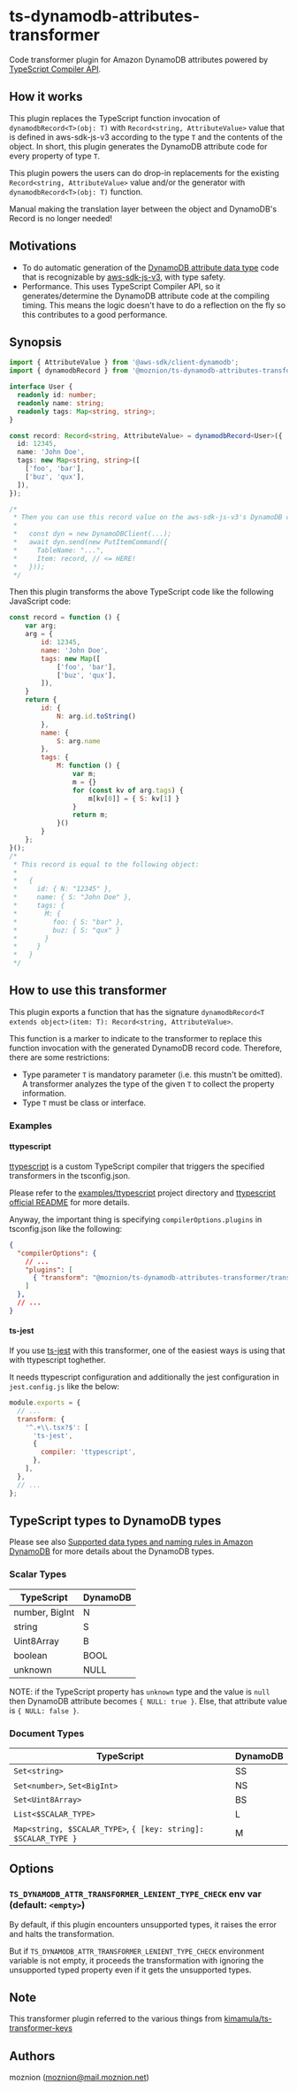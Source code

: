 # ts-dynamodb-attributes-transformer

Code transformer plugin for Amazon DynamoDB attributes powered by [TypeScript Compiler API](https://github.com/microsoft/TypeScript/wiki/Using-the-Compiler-API).

## How it works

This plugin replaces the TypeScript function invocation of `dynamodbRecord<T>(obj: T)` with `Record<string, AttributeValue>` value that is defined in aws-sdk-js-v3 according to the type `T` and the contents of the object. In short, this plugin generates the DynamoDB attribute code for every property of type `T`.

This plugin powers the users can do drop-in replacements for the existing `Record<string, AttributeValue>` value and/or the generator with `dynamodbRecord<T>(obj: T)` function.

Manual making the translation layer between the object and DynamoDB's Record is no longer needed!

## Motivations

- To do automatic generation of the [DynamoDB attribute data type](https://docs.aws.amazon.com/amazondynamodb/latest/developerguide/HowItWorks.NamingRulesDataTypes.html) code that is recognizable by [aws-sdk-js-v3](https://github.com/aws/aws-sdk-js-v3), with type safety.
- Performance. This uses TypeScript Compiler API, so it generates/determine the DynamoDB attribute code at the compiling timing. This means the logic doesn't have to do a reflection on the fly so this contributes to a good performance.

## Synopsis

```ts
import { AttributeValue } from '@aws-sdk/client-dynamodb';
import { dynamodbRecord } from '@moznion/ts-dynamodb-attributes-transformer';

interface User {
  readonly id: number;
  readonly name: string;
  readonly tags: Map<string, string>;
}

const record: Record<string, AttributeValue> = dynamodbRecord<User>({
  id: 12345,
  name: 'John Doe',
  tags: new Map<string, string>([
    ['foo', 'bar'],
    ['buz', 'qux'],
  ]),
});

/*
 * Then you can use this record value on the aws-sdk-js-v3's DynamoDB client; for example,
 * 
 *   const dyn = new DynamoDBClient(...);
 *   await dyn.send(new PutItemCommand({
 *     TableName: "...",
 *     Item: record, // <= HERE!
 *   }));
 */
```

Then this plugin transforms the above TypeScript code like the following JavaScript code:

```js
const record = function () {
    var arg;
    arg = {
        id: 12345,
        name: 'John Doe',
        tags: new Map([
            ['foo', 'bar'],
            ['buz', 'qux'],
        ]),
    }
    return {
        id: {
            N: arg.id.toString()
        },
        name: {
            S: arg.name
        },
        tags: {
            M: function () {
                var m;
                m = {}
                for (const kv of arg.tags) {
                    m[kv[0]] = { S: kv[1] }
                }
                return m;
            }()
        }
    };
}();
/*
 * This record is equal to the following object:
 * 
 *   {
 *     id: { N: "12345" },
 *     name: { S: "John Doe" },
 *     tags: {
 *       M: {
 *         foo: { S: "bar" },
 *         buz: { S: "qux" }
 *       }
 *     }
 *   }
 */
```

## How to use this transformer

This plugin exports a function that has the signature `dynamodbRecord<T extends object>(item: T): Record<string, AttributeValue>`.

This function is a marker to indicate to the transformer to replace this function invocation with the generated DynamoDB record code. Therefore, there are some restrictions: 

- Type parameter `T` is mandatory parameter (i.e. this mustn't be omitted). A transformer analyzes the type of the given `T` to collect the property information. 
- Type `T` must be class or interface.

### Examples

#### ttypescript

[ttypescript](https://github.com/cevek/ttypescript) is a custom TypeScript compiler that triggers the specified transformers in the tsconfig.json.

Please refer to the [examples/ttypescript](./examples/ttypescript) project directory and [ttypescript official README](https://github.com/cevek/ttypescript) for more details.

Anyway, the important thing is specifying `compilerOptions.plugins` in tsconfig.json like the following:

```json
{
  "compilerOptions": {
    // ...
    "plugins": [
      { "transform": "@moznion/ts-dynamodb-attributes-transformer/transformer" }
    ]
  },
  // ...
}
```

#### ts-jest

If you use [ts-jest](https://github.com/kulshekhar/ts-jest) with this transformer, one of the easiest ways is using that with ttypescript toghether.

It needs ttypescript configuration and additionally the jest configuration in `jest.config.js` like the below:

```js
module.exports = {
  // ...
  transform: {
    '^.+\\.tsx?$': [
      'ts-jest',
      {
        compiler: 'ttypescript',
      },
    ],
  },
  // ...
};

```

## TypeScript types to DynamoDB types

Please see also [Supported data types and naming rules in Amazon DynamoDB](https://docs.aws.amazon.com/amazondynamodb/latest/developerguide/HowItWorks.NamingRulesDataTypes.html) for more details about the DynamoDB types.

### Scalar Types

| TypeScript     | DynamoDB   |
|----------------|------------|
| number, BigInt | N          |
| string         | S          |
| Uint8Array     | B          |
| boolean        | BOOL       |
| unknown        | NULL       |

NOTE: if the TypeScript property has `unknown` type and the value is `null` then DynamoDB attribute becomes `{ NULL: true }`. Else, that attribute value is `{ NULL: false }`.

### Document Types

| TypeScript                                                     | DynamoDB |
|----------------------------------------------------------------|----------|
| `Set<string>`                                                  | SS       |
| `Set<number>`, `Set<BigInt>`                                   | NS       |
| `Set<Uint8Array>`                                              | BS       |
| `List<$SCALAR_TYPE>`                                           | L        |
| `Map<string, $SCALAR_TYPE>`, `{ [key: string]: $SCALAR_TYPE }` | M        |

## Options

### `TS_DYNAMODB_ATTR_TRANSFORMER_LENIENT_TYPE_CHECK` env var (default: `<empty>`)

By default, if this plugin encounters unsupported types, it raises the error and halts the transformation.

But if `TS_DYNAMODB_ATTR_TRANSFORMER_LENIENT_TYPE_CHECK` environment variable is not empty, it proceeds the transformation with ignoring the unsupported typed property even if it gets the unsupported types.

## Note

This transformer plugin referred to the various things from [kimamula/ts-transformer-keys](https://github.com/kimamula/ts-transformer-keys)

## Authors

moznion (<moznion@mail.moznion.net>)
